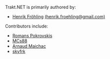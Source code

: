 Trakt.NET is primarily authored by:

* [Henrik Fröhling](https://github.com/henrikfroehling) [(henrik.froehling@gmail.com)](mailto:henrik.froehling@gmail.com)

Contributors include:

* [Romans Pokrovskis](https://github.com/Amoenus)
* [MCs88](https://github.com/MCs88)
* [Arnaud Maichac](https://github.com/arnaudmaichac)
* [skyfrk](https://github.com/skyfrk)
